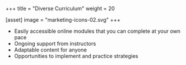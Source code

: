 +++
title = "Diverse Curriculum"
weight = 20

[asset]
  image = "marketing-icons-02.svg"
+++

- Easily accessible online modules that you can complete at your own pace
- Ongoing support from instructors
- Adaptable content for anyone
- Opportunities to implement and practice strategies